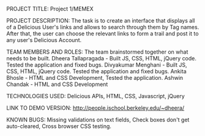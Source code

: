 PROJECT TITLE: Project 1/MEMEX

PROJECT DESCRIPTION: The task is to create an interface that displays all of a Delicious User's links and allows to search through them by Tag names. After that, the user can choose the relevant links to form a trail and post it to any user's Delicious Account.
  
TEAM MEMBERS AND ROLES:
The team brainstormed together on what needs to be built.
Dheera Tallapragada - Built JS, CSS, HTML, jQuery code. Tested the application and fixed bugs.
Divyakumar Menghani - Built JS, CSS, HTML, jQuery code. Tested the application and fixed bugs.
Ankita Bhosle - HTML and CSS Development, Tested the application.
Ashwin Chandak - HTML and CSS Development

TECHNOLOGIES USED: Delicious APIs, HTML, CSS, Javascript, jQuery 

LINK TO DEMO VERSION: http://people.ischool.berkeley.edu/~dheera/

KNOWN BUGS: Missing validations on text fields, Check boxes don't get auto-cleared, Cross browser CSS testing.
